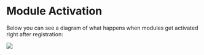 # Module Activation

Below you can see a diagram of what happens when modules get activated right after registration:

![](https://github.com/ortus-docs/coldbox-docs/blob/v4.x/full/images/ModulesActivation.jpg)

